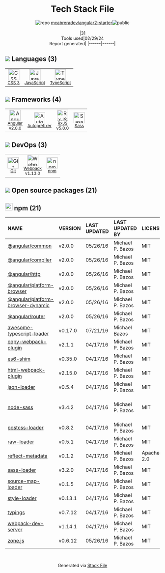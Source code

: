 <!--
&lt;--- Readme.md Snippet without images Start ---&gt;
## Tech Stack
mcabreradev/angular2-starter is built on the following main stack:

- [JavaScript](https://developer.mozilla.org/en-US/docs/Web/JavaScript) – Languages
- [TypeScript](http://www.typescriptlang.org) – Languages
- [Angular](https://angular.io) – Javascript MVC Frameworks
- [Autoprefixer](https://github.com/postcss/autoprefixer) – CSS Pre-processors / Extensions
- [RxJS](http://reactivex.io/rxjs/) – Concurrency Frameworks
- [Sass](http://sass-lang.com/) – CSS Pre-processors / Extensions
- [Webpack](http://webpack.js.org) – JS Build Tools / JS Task Runners

Full tech stack [here](/techstack.md)

&lt;--- Readme.md Snippet without images End ---&gt;

&lt;--- Readme.md Snippet with images Start ---&gt;
## Tech Stack
mcabreradev/angular2-starter is built on the following main stack:

- <img width='25' height='25' src='https://img.stackshare.io/service/1209/javascript.jpeg' alt='JavaScript'/> [JavaScript](https://developer.mozilla.org/en-US/docs/Web/JavaScript) – Languages
- <img width='25' height='25' src='https://img.stackshare.io/service/1612/bynNY5dJ.jpg' alt='TypeScript'/> [TypeScript](http://www.typescriptlang.org) – Languages
- <img width='25' height='25' src='https://img.stackshare.io/service/3745/cb8U-gL6_400x400.jpg' alt='Angular'/> [Angular](https://angular.io) – Javascript MVC Frameworks
- <img width='25' height='25' src='https://img.stackshare.io/service/2202/72d087642cfce6fef6f2dabec5bf49e8_400x400.png' alt='Autoprefixer'/> [Autoprefixer](https://github.com/postcss/autoprefixer) – CSS Pre-processors / Extensions
- <img width='25' height='25' src='https://img.stackshare.io/service/1796/984368.png' alt='RxJS'/> [RxJS](http://reactivex.io/rxjs/) – Concurrency Frameworks
- <img width='25' height='25' src='https://img.stackshare.io/service/1171/jCR2zNJV.png' alt='Sass'/> [Sass](http://sass-lang.com/) – CSS Pre-processors / Extensions
- <img width='25' height='25' src='https://img.stackshare.io/service/1682/IMG_4636.PNG' alt='Webpack'/> [Webpack](http://webpack.js.org) – JS Build Tools / JS Task Runners

Full tech stack [here](/techstack.md)

&lt;--- Readme.md Snippet with images End ---&gt;
-->
<div align="center">

# Tech Stack File
![](https://img.stackshare.io/repo.svg "repo") [mcabreradev/angular2-starter](https://github.com/mcabreradev/angular2-starter)![](https://img.stackshare.io/public_badge.svg "public")
<br/><br/>
|31<br/>Tools used|02/29/24 <br/>Report generated|
|------|------|
</div>

## <img src='https://img.stackshare.io/languages.svg'/> Languages (3)
<table><tr>
  <td align='center'>
  <img width='36' height='36' src='https://img.stackshare.io/service/6727/css.png' alt='CSS 3'>
  <br>
  <sub><a href="https://developer.mozilla.org/en-US/docs/Web/CSS/CSS3">CSS 3</a></sub>
  <br>
  <sub></sub>
</td>

<td align='center'>
  <img width='36' height='36' src='https://img.stackshare.io/service/1209/javascript.jpeg' alt='JavaScript'>
  <br>
  <sub><a href="https://developer.mozilla.org/en-US/docs/Web/JavaScript">JavaScript</a></sub>
  <br>
  <sub></sub>
</td>

<td align='center'>
  <img width='36' height='36' src='https://img.stackshare.io/service/1612/bynNY5dJ.jpg' alt='TypeScript'>
  <br>
  <sub><a href="http://www.typescriptlang.org">TypeScript</a></sub>
  <br>
  <sub></sub>
</td>

</tr>
</table>

## <img src='https://img.stackshare.io/frameworks.svg'/> Frameworks (4)
<table><tr>
  <td align='center'>
  <img width='36' height='36' src='https://img.stackshare.io/service/3745/cb8U-gL6_400x400.jpg' alt='Angular'>
  <br>
  <sub><a href="https://angular.io">Angular</a></sub>
  <br>
  <sub>v2.0.0</sub>
</td>

<td align='center'>
  <img width='36' height='36' src='https://img.stackshare.io/service/2202/72d087642cfce6fef6f2dabec5bf49e8_400x400.png' alt='Autoprefixer'>
  <br>
  <sub><a href="https://github.com/postcss/autoprefixer">Autoprefixer</a></sub>
  <br>
  <sub></sub>
</td>

<td align='center'>
  <img width='36' height='36' src='https://img.stackshare.io/service/1796/984368.png' alt='RxJS'>
  <br>
  <sub><a href="http://reactivex.io/rxjs/">RxJS</a></sub>
  <br>
  <sub>v5.0.0</sub>
</td>

<td align='center'>
  <img width='36' height='36' src='https://img.stackshare.io/service/1171/jCR2zNJV.png' alt='Sass'>
  <br>
  <sub><a href="http://sass-lang.com/">Sass</a></sub>
  <br>
  <sub></sub>
</td>

</tr>
</table>

## <img src='https://img.stackshare.io/devops.svg'/> DevOps (3)
<table><tr>
  <td align='center'>
  <img width='36' height='36' src='https://img.stackshare.io/service/1046/git.png' alt='Git'>
  <br>
  <sub><a href="http://git-scm.com/">Git</a></sub>
  <br>
  <sub></sub>
</td>

<td align='center'>
  <img width='36' height='36' src='https://img.stackshare.io/service/1682/IMG_4636.PNG' alt='Webpack'>
  <br>
  <sub><a href="http://webpack.js.org">Webpack</a></sub>
  <br>
  <sub>v1.13.0</sub>
</td>

<td align='center'>
  <img width='36' height='36' src='https://img.stackshare.io/service/1120/lejvzrnlpb308aftn31u.png' alt='npm'>
  <br>
  <sub><a href="https://www.npmjs.com/">npm</a></sub>
  <br>
  <sub></sub>
</td>

</tr>
</table>


## <img src='https://img.stackshare.io/group.svg' /> Open source packages (21)</h2>

## <img width='24' height='24' src='https://img.stackshare.io/service/1120/lejvzrnlpb308aftn31u.png'/> npm (21)

|NAME|VERSION|LAST UPDATED|LAST UPDATED BY|LICENSE|VULNERABILITIES|
|:------|:------|:------|:------|:------|:------|
|[@angular/common](https://www.npmjs.com/@angular/common)|v2.0.0|05/26/16|Michael P. Bazos |MIT|N/A|
|[@angular/compiler](https://www.npmjs.com/@angular/compiler)|v2.0.0|05/26/16|Michael P. Bazos |MIT|N/A|
|[@angular/http](https://www.npmjs.com/@angular/http)|v2.0.0|05/26/16|Michael P. Bazos |MIT|N/A|
|[@angular/platform-browser](https://www.npmjs.com/@angular/platform-browser)|v2.0.0|05/26/16|Michael P. Bazos |MIT|N/A|
|[@angular/platform-browser-dynamic](https://www.npmjs.com/@angular/platform-browser-dynamic)|v2.0.0|05/26/16|Michael P. Bazos |MIT|N/A|
|[@angular/router](https://www.npmjs.com/@angular/router)|v2.0.0|05/26/16|Michael P. Bazos |MIT|N/A|
|[awesome-typescript-loader](https://www.npmjs.com/awesome-typescript-loader)|v0.17.0|07/21/16|Michael Bazos |MIT|N/A|
|[copy-webpack-plugin](https://www.npmjs.com/copy-webpack-plugin)|v2.1.1|04/17/16|Michael P. Bazos |MIT|N/A|
|[es6-shim](https://www.npmjs.com/es6-shim)|v0.35.0|04/17/16|Michael P. Bazos |MIT|N/A|
|[html-webpack-plugin](https://www.npmjs.com/html-webpack-plugin)|v2.15.0|04/17/16|Michael P. Bazos |MIT|N/A|
|[json-loader](https://www.npmjs.com/json-loader)|v0.5.4|04/17/16|Michael P. Bazos |MIT|N/A|
|[node-sass](https://www.npmjs.com/node-sass)|v3.4.2|04/17/16|Michael P. Bazos |MIT|[CVE-2020-24025](https://github.com/advisories/GHSA-r8f7-9pfq-mjmv) (Moderate)<br/>[](https://github.com/advisories/GHSA-9v62-24cr-58cx) (Moderate)|
|[postcss-loader](https://www.npmjs.com/postcss-loader)|v0.8.2|04/17/16|Michael P. Bazos |MIT|N/A|
|[raw-loader](https://www.npmjs.com/raw-loader)|v0.5.1|04/17/16|Michael P. Bazos |MIT|N/A|
|[reflect-metadata](https://www.npmjs.com/reflect-metadata)|v0.1.2|04/17/16|Michael P. Bazos |Apache-2.0|N/A|
|[sass-loader](https://www.npmjs.com/sass-loader)|v3.2.0|04/17/16|Michael P. Bazos |MIT|N/A|
|[source-map-loader](https://www.npmjs.com/source-map-loader)|v0.1.5|04/17/16|Michael P. Bazos |MIT|N/A|
|[style-loader](https://www.npmjs.com/style-loader)|v0.13.1|04/17/16|Michael P. Bazos |MIT|N/A|
|[typings](https://www.npmjs.com/typings)|v0.7.12|04/17/16|Michael P. Bazos |MIT|N/A|
|[webpack-dev-server](https://www.npmjs.com/webpack-dev-server)|v1.14.1|04/17/16|Michael P. Bazos |MIT|[CVE-2018-14732](https://github.com/advisories/GHSA-cf66-xwfp-gvc4) (High)|
|[zone.js](https://www.npmjs.com/zone.js)|v0.6.12|05/26/16|Michael P. Bazos |MIT|N/A|

<br/>
<div align='center'>

Generated via [Stack File](https://github.com/marketplace/stack-file)
